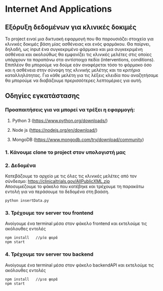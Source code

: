 # Internet And Applications

## Εξόρυξη δεδομένων για κλινικές δοκιμές

Το project ειναί μια δικτυακή εφαρμογή που θα παρουσιάζει στοιχεία για 
κλινικές δοκιμές βάση μίας ασθένειας και ενός φαρμάκου. Θα παίρνει, δηλαδή, ως input ένα
συγκεκριμένο φάρμακο και μια συγκεκριμένη ασθένεια και ακολούθως θα
εμφανίζει τις κλινικές μελέτες στις οποίες υπάρχουν τα παραπάνω στα
αντίστοιχα πεδία (interventions, conditions). Επιπλέον θα μπορούμε να δούμε εάν
αναφέρεται τόσο το φάρμακο όσο και η ασθένεια στην σύνοψη της κλινικής
μελέτης και τα κριτήρια καταλληλότητας. Για κάθε μελέτη για τις λέξεις κλειδία που αναζητήσαμε
θα μπορούμε να διαβάζουμε πρερισσότερες λεπτομέριες για αυτή.

## Οδηγίες εγκατάστασης

### Προαπαιτήσεις για να μπορεί να τρέξει η εφαρμογή:
1. Python 3 (https://www.python.org/downloads/)

2. Node js  (https://nodejs.org/en/download/)

3. MongoDB  (https://www.mongodb.com/try/download/community)



### 1. Κάνουμε clone το project στον υπολογιστή μας

### 2. Δεδομένα
Κατεβάζουμε το αρχείο με τις όλες τις κλινικές μελέτες από τον σύνδεσμο: https://clinicaltrials.gov/AllPublicXML.zip 
<br>Αποσυμιέζουμε το φάκελο που κατέβηκε και τρέχουμε τη παρακάτω εντολή για να περάσουμε τα δεδομένα στη βαάση.

```shell
python insertData.py
```

### 3. Τρέχουμε τον server του frontend
Ανοίγουμε ένα terminal μέσα στον φάκελο frontend και εκτελούμε τις ακόλουθες εντολές
```shell
npm install   //μία φορά
npm start
```

### 4. Τρέχουμε τον server του backend
Ανοίγουμε ένα terminal μέσα στον φάκελο backendAPI και εκτελούμε τις ακόλουθες εντολές
```shell
npm install   //μια φορά
npm start
```
